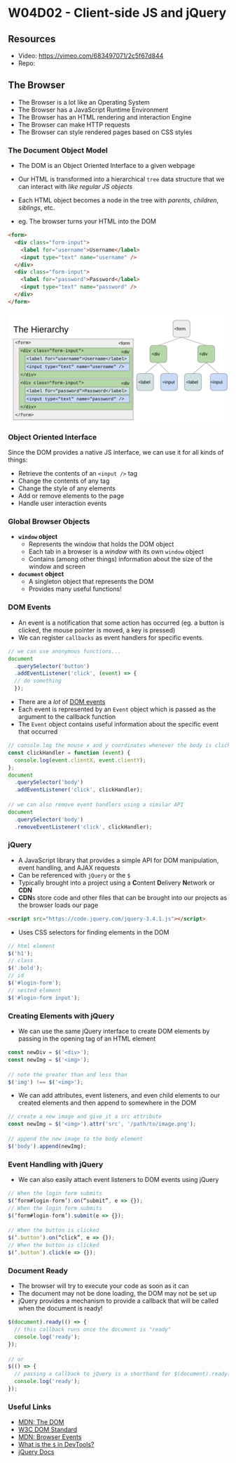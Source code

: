 # W04D02 - Client-side JS and jQuery

## Resources
 - Video: https://vimeo.com/683497071/2c5f67d844
 - Repo: 

## The Browser
 - The Browser is a lot like an Operating System
 - The Browser has a JavaScript Runtime Environment
 - The Browser has an HTML rendering and interaction Engine
 - The Browser can make HTTP requests
 - The Browser can style rendered pages based on CSS styles

### The **D**ocument **O**bject **M**odel
- The DOM is an Object Oriented Interface to a given webpage
- Our HTML is transformed into a hierarchical `tree` data structure that we can interact with _like regular JS objects_
- Each HTML object becomes a node in the tree with _parents_, _children_, _siblings_, etc.

- eg. The browser turns your HTML into the DOM

```html
<form>
  <div class="form-input">
    <label for="username">Username</label>
    <input type="text" name="username" />
  </div>
  <div class="form-input">
    <label for="password">Password</label>
    <input type="text" name="password" />
  </div>
</form>
```

![DOM hierarchy](hierarchy.png)

### Object Oriented Interface

 Since the DOM provides a native JS interface, we can use it for all kinds of things:
  - Retrieve the contents of an `<input />` tag
  - Change the contents of any tag
  - Change the style of any elements
  - Add or remove elements to the page
  - Handle user interaction events
  

### Global Browser Objects
- **`window` object**
  - Represents the window that holds the DOM object
  - Each tab in a browser is a _window_ with its own `window` object
  - Contains (among other things) information about the size of the window and screen
- **`document` object**
  - A singleton object that represents the DOM
  - Provides many useful functions!


### DOM Events
- An event is a notification that some action has occurred (eg. a button is clicked, the mouse pointer is moved, a key is pressed)
- We can register `callbacks` as event handlers for specific events.

```js
// we can use anonymous functions...
document
  .querySelector('button')
  .addEventListener('click', (event) => {
  // do something
  });
```

- There are a *lot* of [DOM events](https://developer.mozilla.org/en-US/docs/Web/Events)
- Each event is represented by an `Event` object which is passed as the argument to the callback function
- The `Event` object contains useful information about the specific event that occurred

```js
// console.log the mouse x and y coordinates whenever the body is clicked
const clickHandler = function (event) {
  console.log(event.clientX, event.clientY);
};
document
  .querySelector('body')
  .addEventListener('click', clickHandler);

// we can also remove event handlers using a similar API
document
  .querySelector('body')
  .removeEventListener('click', clickHandler);
```

### jQuery
- A JavaScript library that provides a simple API for DOM manipulation, event handling, and AJAX requests
- Can be referenced with `jQuery` or the `$`
- Typically brought into a project using a **C**ontent **D**elivery **N**etwork or **CDN**
- **CDN**s store code and other files that can be brought into our projects as the browser loads our page

```html
<script src="https://code.jquery.com/jquery-3.4.1.js"></script>
```

- Uses CSS selectors for finding elements in the DOM

```js
// html element
$('h1');
// class
$('.bold');
// id
$('#login-form');
// nested element
$('#login-form input');
```

### Creating Elements with jQuery
- We can use the same jQuery interface to create DOM elements by passing in the opening tag of an HTML element

```js
const newDiv = $('<div>');
const newImg = $('<img>');

// note the greater than and less than
$('img') !== $('<img>');
```

- We can add attributes, event listeners, and even child elements to our created elements and then append to somewhere in the DOM

```js
// create a new image and give it a src attribute
const newImg = $('<img>').attr('src', '/path/to/image.png');

// append the new image to the body element
$('body').append(newImg);
```

### Event Handling with jQuery
- We can also easily attach event listeners to DOM events using jQuery

```js
// When the login form submits
$(‘form#login-form’).on(“submit”, e => {});
// When the login form submits
$(‘form#login-form’).submit(e => {});

// When the button is clicked
$(‘.button’).on(“click”, e => {}); 
// When the button is clicked
$(‘.button’).click(e => {});
```

### Document Ready
* The browser will try to execute your code as soon as it can
* The document may not be done loading, the DOM may not be set up
* jQuery provides a mechanism to provide a callback that will be called when the document is ready!

```js
$(document).ready(() => {
  // this callback runs once the document is "ready"
  console.log('ready');
});

// or
$(() => {
  // passing a callback to jQuery is a shorthand for $(document).ready()
  console.log('ready');
});
```

### Useful Links
- [MDN: The DOM](https://developer.mozilla.org/en-US/docs/Web/API/Document_Object_Model/Introduction)
- [W3C DOM Standard](https://www.w3.org/DOM/)
- [MDN: Browser Events](https://developer.mozilla.org/en-US/docs/Web/Events)
- [What is the `$` in DevTools?](https://thewebivore.com/exactly-wth-is-up-with-in-devtools/)
- [jQuery Docs](https://jquery.com/)
